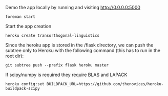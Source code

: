 Demo the app locally by running and visiting http://0.0.0.0:5000

    foreman start

Start the app creation

    heroku create transorthogonal-linguistics
    
Since the heroku app is stored in the /flask directory, we can push the subtree only to Heroku with the following command (this has to run in the root dir):

    git subtree push --prefix flask heroku master

If scipy/numpy is required they require BLAS and LAPACK
  
    heroku config:set BUILDPACK_URL=https://github.com/thenovices/heroku-buildpack-scipy

